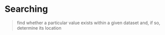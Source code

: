 # Searching

> find whether a particular value exists within a given dataset and, if so,
> determine its location

